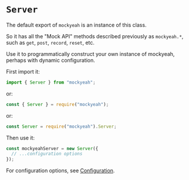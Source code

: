 # `Server`

The default export of `mockyeah` is an instance of this class.

So it has all the "Mock API" methods described previously as `mockyeah.*`,
such as `get`, `post`, `record`, `reset`, etc.

Use it to programmatically construct your own instance of mockyeah, perhaps with dynamic configuration.

First import it:

```js
import { Server } from "mockyeah";
```

or:

```js
const { Server } = require("mockyeah");
```

or:

```js
const Server = require("mockyeah").Server;
```

Then use it:

```js
const mockyeahServer = new Server({
  // ...configuration options
});
```

For configuration options, see [Configuration](../Configuration).
